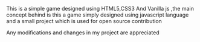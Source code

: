This is a simple game designed using HTML5,CSS3 And Vanilla js ,the main concept behind is this a game simply designed using javascript language and a small project which is used for open source contribution 


Any modifications and changes in my project are appreciated 
